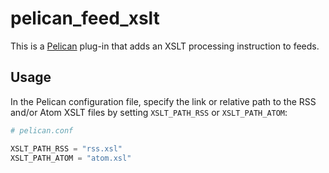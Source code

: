# pelican_feed_xslt

This is a [Pelican](https://github.com/getpelican/pelican/) plug-in that adds
an XSLT processing instruction to feeds.



## Usage

In the Pelican configuration file, specify the link or relative path to the
RSS and/or Atom XSLT files by setting `XSLT_PATH_RSS` or `XSLT_PATH_ATOM`:

```python
# pelican.conf

XSLT_PATH_RSS = "rss.xsl"
XSLT_PATH_ATOM = "atom.xsl"
```
